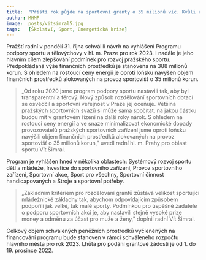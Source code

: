 ```yaml
---
title:  "Příští rok půjde na sportovní granty o 35 milionů víc. Kvůli rostoucím cenám energií"
author: MHMP
image:  posts/vitsimral5.jpg
tags:   [Školství, Sport, Energetická krize]
---
```


Pražští radní v pondělí 31. října schválili návrh na vyhlášení Programu podpory sportu a tělovýchovy v hl. m. Praze pro rok 2023. I nadále je jeho hlavním cílem zlepšování podmínek pro rozvoj pražského sportu. Předpokládaná výše finančních prostředků je stanovena na 388 milionů korun. S ohledem na rostoucí ceny energií je oproti loňsku navýšen objem finančních prostředků alokovaných na provoz sportovišť o 35 milionů korun.

> „Od roku 2020 jsme program podpory sportu nastavili tak, aby byl transparentní a férový. Nový způsob rozdělování sportovních dotací se osvědčil a sportovní veřejnost v Praze jej oceňuje. Většina pražských sportovních svazů si může sama spočítat, na jakou částku budou mít v grantovém řízení na další roky nárok. S ohledem na rostoucí ceny energií a ve snaze minimalizovat ekonomické dopady provozovatelů pražských sportovních zařízení jsme oproti loňsku navýšili objem finančních prostředků alokovaných na provoz sportovišť o 35 milionů korun,” uvedl radní hl. m. Prahy pro oblast sportu Vít Šimral. 

Program je vyhlášen hned v několika oblastech: Systémový rozvoj sportu dětí a mládeže, Investice do sportovního zařízení, Provoz sportovního zařízení, Sportovní akce, Sport pro všechny, Sportovní činnost handicapovaných a Stroje a sportovní potřeby. 

> „Základním kritériem pro rozdělování grantů zůstává velikost sportující mládežnické základny tak, abychom odpovídajícím způsobem podpořili jak velké, tak malé sporty. Podmínkou pro úspěšné žadatele o podporu sportovních akcí je, aby nastavili stejně vysoké prize money a odměnu za účast pro muže a ženy,” doplnil radní Vít Šimral. 

Celkový objem schválených peněžních prostředků vyčleněných na financování programu bude stanoven v rámci schváleného rozpočtu hlavního města pro rok 2023. Lhůta pro podání grantové žádosti je od 1. do 19. prosince 2022. 
